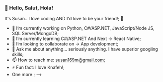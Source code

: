 ### 👋 Hello, Salut, Hola! 
It's Susan.. I love coding AND I'd love to be your friend!; 👋

- 🔭 I’m currently working on Python, C#/ASP.NET, JavaScript/Node JS, SQL Server/MongoDB;
- 🌱 I’m currently learning C#/ASP.NET And Next -> React Native;
- 👯 I’m looking to collaborate on -> App development;
- 💬 Ask me about anything... seriously anything. I have superior googling skills;
- 📫 How to reach me: susan169m@gmail.com;
- ⚡ Fun fact: I love Knafeh!;
- One more ;
-->
